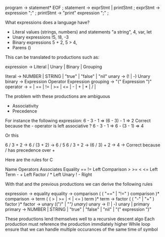 program        → statement* EOF ;
statement      → exprStmt | printStmt ;
exprStmt       → expression ";" ;
printStmt      → "print" expression ";" ;

What expressions does a language have?

- Literal values (strings, numbers) and statements
"a string", 4, var, let
- Unary expressions
!5, !8, -3
- Binary expressions
5 + 2, 5 > 4,
- Parens
()

This can be translated to productions such as:

expression -> Literal | Unary | Binary | Grouping

literal  -> NUMBER | STRING | "true" | "false" | "nil"
unary    -> (! | -) Unary
binary   -> Expression Operator Expression
grouping -> "(" Expression ")"
operator -> = | == | != | >= | <= | - | + | * | / | 

The problem with these productions are ambiguous 
- Associativity
- Precedence

For instance the following expression:
6 - 3 - 1 => (6 - 3) - 1  => 2  Correct because the - operator is left associative ?
6 - 3 - 1 => 6 - (3 - 1)  => 4

Or this

6 / 3 + 2 -> 6 / (3 + 2) -> 6 / 5
6 / 3 + 2 -> (6 / 3) + 2 -> 4 -> Correct because / has precedence over + 

Here are the rules for C

Name	       Operators	  Associates
Equality	     == !=	      Left
Comparison	  > >= < <=	    Left
Term	          - +	        Left
Factor	       / *	        Left
Unary	         ! -	        Right


With that and the previous productions we can derive the following rules

expression -> equality
equality   -> comparison ( ( "==" | "!=" ) comparison )*
comparison -> term ( ( > | >= | < | <= ) term )*
term       -> factor ( ( "-" | "+" ) factor )*
factor     -> unary (("/" | "*") unary)*
unary      -> (! | -) unary | primary
primary    -> NUMBER | STRING | "true" | "false" | "nil" | "(" expression ")"

These productions lend themselves well to a recursive descent algo
Each production must reference the production immdiately higher
While loop ensure that we can handle multiple occurances of the same time of symbol





